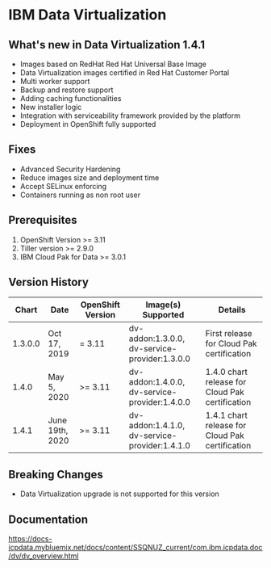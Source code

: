 # IBM Data Virtualization

## What's new in Data Virtualization 1.4.1

* Images based on RedHat Red Hat Universal Base Image
* Data Virtualization images certified in Red Hat Customer Portal 
* Multi worker support
* Backup and restore support 
* Adding caching functionalities
* New installer logic
* Integration with serviceability framework provided by the platform 
* Deployment in OpenShift fully supported

## Fixes

* Advanced Security Hardening 
* Reduce images size and deployment time
* Accept SELinux enforcing 
* Containers running as non root user

## Prerequisites

1. OpenShift Version >= 3.11
1. Tiller version >= 2.9.0
3. IBM Cloud Pak for Data >= 3.0.1

## Version History

| Chart | Date        |     OpenShift Version      | Image(s) Supported                                        | Details                                                                              |
| ----- | ----------- | --------------- | --------------------------------------------------------- | ------------------------------------------------------------------------------------ |
| 1.3.0.0 | Oct 17, 2019 | = 3.11      | dv-addon:1.3.0.0,  dv-service-provider:1.3.0.0| First release for Cloud Pak certification       |
| 1.4.0   | May 5, 2020| >= 3.11     | dv-addon:1.4.0.0,  dv-service-provider:1.4.0.0| 1.4.0 chart release for Cloud Pak certification |
| 1.4.1   | June 19th, 2020| >= 3.11     | dv-addon:1.4.1.0,  dv-service-provider:1.4.1.0| 1.4.1 chart release for Cloud Pak certification |

## Breaking Changes

* Data Virtualization upgrade is not supported for this version

## Documentation

https://docs-icpdata.mybluemix.net/docs/content/SSQNUZ_current/com.ibm.icpdata.doc/dv/dv_overview.html
